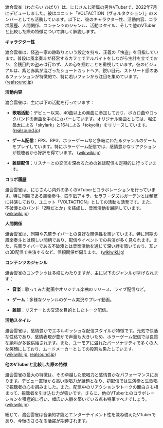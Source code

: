 渡会雲雀（わたらい ひばり）は、にじさんじ所属の男性VTuberで、2022年7月にデビューしました。彼はユニット「VOLTACTION（ヴォルタクション）」のメンバーとしても活動しています。以下に、彼のキャラクター性、活動内容、コラボ履歴、人間関係、コンテンツのジャンル、活動スタイル、そして他のVTuberと比較した際の特徴について詳しく解説します。

**キャラクター性**

渡会雲雀は、怪盗一家の跡取りという設定を持ち、正義の「快盗」を目指しています。普段は風楽奏斗が経営するカフェでアルバイトをしながら生計を立てており、金銭目的の盗みは行わず、人の心を掴むことを重視しています。彼のビジュアルは、紫と赤紫が混ざったショートカットヘア、鋭い目元、ストリート感のあるファッションが特徴的で、特に若いファンから注目を集めています。 ([realsound.jp](https://realsound.jp/tech/2024/10/post-1821591.html?utm_source=openai))

**活動内容**

渡会雲雀は、主に以下の活動を行っています：

- **歌唱活動**：デビュー以来、40曲以上の楽曲に参加しており、ボカロ曲やロックバンドの楽曲を中心にカバーしています。オリジナル楽曲としては、堀江晶太による「skylark」と164による「tokyolit」をリリースしています。 ([realsound.jp](https://realsound.jp/tech/2024/10/post-1821591.html?utm_source=openai))

- **ゲーム配信**：FPS、RPG、ホラーゲームなど多岐にわたるジャンルのゲームをプレイしています。特にホラーゲーム配信では、感情豊かなリアクションが視聴者から好評を得ています。 ([wikiwiki.jp](https://wikiwiki.jp/nijisanji/%E6%B8%A1%E4%BC%9A%E9%9B%B2%E9%9B%80?utm_source=openai))

- **雑談配信**：リスナーとの交流を深めるための雑談配信も定期的に行っています。

**コラボ履歴**

渡会雲雀は、にじさんじ内外の多くのVTuberとコラボレーションを行っています。特に同期である風楽奏斗、四季凪アキラ、セラフ・ダズルガーデンとは頻繁に共演しており、ユニット「VOLTACTION」としての活動も活発です。また、不破湊とのバンド「2時だとか」を結成し、音楽活動を展開しています。 ([wikiwiki.jp](https://wikiwiki.jp/nijisanji/%E6%B8%A1%E4%BC%9A%E9%9B%B2%E9%9B%80/%E8%A9%B3%E3%81%97%E3%81%8F%E7%9F%A5%E3%82%8A%E3%81%9F%E3%81%84/%E9%96%A2%E9%80%A3%E4%BA%BA%E7%89%A9?utm_source=openai))

**人間関係**

渡会雲雀は、同期や先輩ライバーとの良好な関係性を築いています。特に同期の風楽奏斗とは親しい間柄であり、配信やイベントでの共演が多く見られます。また、先輩ライバーである不破湊とは音楽活動を通じて深い絆を築いており、互いの3D配信で共演するなど、信頼関係が伺えます。 ([wikiwiki.jp](https://wikiwiki.jp/nijisanji/%E6%B8%A1%E4%BC%9A%E9%9B%B2%E9%9B%80/%E8%A9%B3%E3%81%97%E3%81%8F%E7%9F%A5%E3%82%8A%E3%81%9F%E3%81%84/%E9%96%A2%E9%80%A3%E4%BA%BA%E7%89%A9?utm_source=openai))

**コンテンツのジャンル**

渡会雲雀のコンテンツは多岐にわたりますが、主に以下のジャンルが挙げられます：

- **音楽**：歌ってみた動画やオリジナル楽曲のリリース、ライブ配信など。

- **ゲーム**：多様なジャンルのゲーム実況やプレイ動画。

- **雑談**：リスナーとの交流を目的としたトーク配信。

**活動スタイル**

渡会雲雀は、感情豊かでエネルギッシュな配信スタイルが特徴です。元気で快活な性格であり、感情表現が豊かで声量も大きいため、ホラーゲーム配信では良質な絶叫が多数供給されます。また、ユーモアに溢れたパーソナリティで多くの人を笑顔にしており、ムードメーカーとしての役割も果たしています。 ([wikiwiki.jp](https://wikiwiki.jp/nijisanji/%E6%B8%A1%E4%BC%9A%E9%9B%B2%E9%9B%80?utm_source=openai), [realsound.jp](https://realsound.jp/tech/2024/10/post-1821591_2.html?utm_source=openai))

**他のVTuberと比較した際の特徴**

渡会雲雀の最大の特徴は、その卓越した歌唱力と感情豊かなパフォーマンスにあります。デビュー直後から高い歌唱力が話題となり、初配信では生演奏と生歌唱で視聴者の心を掴みました。また、配信中のリアクションやトークの面白さも相まって、視聴者を引き込む力が強いです。さらに、他のVTuberとのコラボレーションを積極的に行い、幅広い人脈を築いている点も特筆すべきでしょう。 ([wikiwiki.jp](https://wikiwiki.jp/nijisanji/%E6%B8%A1%E4%BC%9A%E9%9B%B2%E9%9B%80?utm_source=openai))

総じて、渡会雲雀は音楽的才能とエンターテイメント性を兼ね備えたVTuberであり、今後のさらなる活躍が期待されます。 